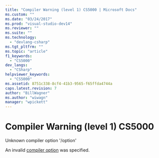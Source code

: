 ```yaml
---
title: "Compiler Warning (level 1) CS5000 | Microsoft Docs"
ms.custom: ""
ms.date: "03/24/2017"
ms.prod: "visual-studio-dev14"
ms.reviewer: ""
ms.suite: ""
ms.technology: 
  - "devlang-csharp"
ms.tgt_pltfrm: ""
ms.topic: "article"
f1_keywords: 
  - "CS5000"
dev_langs: 
  - "CSharp"
helpviewer_keywords: 
  - "CS5000"
ms.assetid: 8751c338-8cf4-41b3-9565-f65ffda4744a
caps.latest.revision: 7
author: "BillWagner"
ms.author: "wiwagn"
manager: "wpickett"
---
```

# Compiler Warning (level 1) CS5000
Unknown compiler option '/option'  
  
 An invalid [compiler option](../../csharp/language-reference/compiler-options/index.md) was specified.